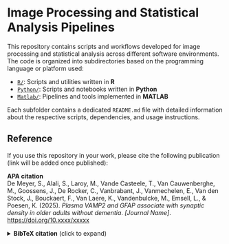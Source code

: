 # Image Processing and Statistical Analysis Pipelines

This repository contains scripts and workflows developed for image processing and statistical analysis across different software environments. The code is organized into subdirectories based on the programming language or platform used:

- [`R/`](./R): Scripts and utilities written in **R**  
- [`Python/`](./Python): Scripts and notebooks written in **Python**  
- [`Matlab/`](./Matlab): Pipelines and tools implemented in **MATLAB**

Each subfolder contains a dedicated `README.md` file with detailed information about the respective scripts, dependencies, and usage instructions.

## Reference

If you use this repository in your work, please cite the following publication (link will be added once published):

**APA citation**  
De Meyer, S., Alali, S., Laroy, M., Vande Casteele, T., Van Cauwenberghe, M., Goossens, J., De Rocker, C., Vanbrabant, J., Vanmechelen, E., Van den Stock, J., Bouckaert, F., Van Laere, K., Vandenbulcke, M., Emsell, L., & Poesen, K. (2025). *Plasma VAMP2 and GFAP associate with synaptic density in older adults without dementia*. *[Journal Name]*. https://doi.org/10.xxxx/xxxxx

<details>
<summary><strong>BibTeX citation</strong> (click to expand)</summary>

```bibtex
@article{DeMeyer2025,
  author  = {De Meyer, Steffi and Alali, Soha and Laroy, Maarten and Vande Casteele, Thomas and Van Cauwenberghe, Margot and Goossens, Julie and De Rocker, Charlotte and Vanbrabant, Jeroen and Vanmechelen, Eugeen and Van den Stock, Jan and Bouckaert, Filip and Van Laere, Koen and Vandenbulcke, Mathieu and Emsell, Louise and Poesen, Koen},
  title   = {Plasma VAMP2 and GFAP associate with synaptic density in older adults without dementia},
  journal = {[Journal Name]},
  year    = {2025},
  doi     = {10.xxxx/xxxxx},
  url     = {https://doi.org/10.xxxx/xxxxx}
}
